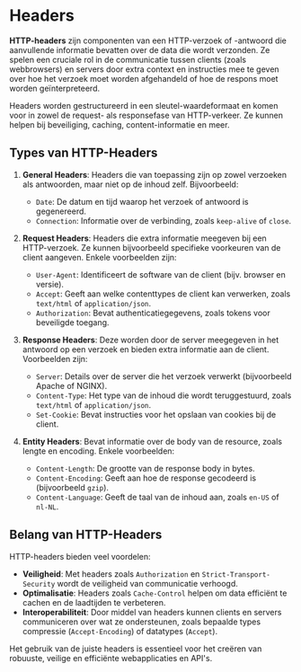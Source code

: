 # Headers

**HTTP-headers** zijn componenten van een HTTP-verzoek of -antwoord die aanvullende informatie bevatten over de data die wordt verzonden. Ze spelen een cruciale rol in de communicatie tussen clients (zoals webbrowsers) en servers door extra context en instructies mee te geven over hoe het verzoek moet worden afgehandeld of hoe de respons moet worden geïnterpreteerd.

Headers worden gestructureerd in een sleutel-waardeformaat en komen voor in zowel de request- als responsefase van HTTP-verkeer. Ze kunnen helpen bij beveiliging, caching, content-informatie en meer.

## Types van HTTP-Headers

1. **General Headers**: Headers die van toepassing zijn op zowel verzoeken als antwoorden, maar niet op de inhoud zelf. Bijvoorbeeld:
   - `Date`: De datum en tijd waarop het verzoek of antwoord is gegenereerd.
   - `Connection`: Informatie over de verbinding, zoals `keep-alive` of `close`.

2. **Request Headers**: Headers die extra informatie meegeven bij een HTTP-verzoek. Ze kunnen bijvoorbeeld specifieke voorkeuren van de client aangeven. Enkele voorbeelden zijn:
   - `User-Agent`: Identificeert de software van de client (bijv. browser en versie).
   - `Accept`: Geeft aan welke contenttypes de client kan verwerken, zoals `text/html` of `application/json`.
   - `Authorization`: Bevat authenticatiegegevens, zoals tokens voor beveiligde toegang.

3. **Response Headers**: Deze worden door de server meegegeven in het antwoord op een verzoek en bieden extra informatie aan de client. Voorbeelden zijn:
   - `Server`: Details over de server die het verzoek verwerkt (bijvoorbeeld Apache of NGINX).
   - `Content-Type`: Het type van de inhoud die wordt teruggestuurd, zoals `text/html` of `application/json`.
   - `Set-Cookie`: Bevat instructies voor het opslaan van cookies bij de client.

4. **Entity Headers**: Bevat informatie over de body van de resource, zoals lengte en encoding. Enkele voorbeelden:
   - `Content-Length`: De grootte van de response body in bytes.
   - `Content-Encoding`: Geeft aan hoe de response gecodeerd is (bijvoorbeeld `gzip`).
   - `Content-Language`: Geeft de taal van de inhoud aan, zoals `en-US` of `nl-NL`.

## Belang van HTTP-Headers

HTTP-headers bieden veel voordelen:
- **Veiligheid**: Met headers zoals `Authorization` en `Strict-Transport-Security` wordt de veiligheid van communicatie verhoogd.
- **Optimalisatie**: Headers zoals `Cache-Control` helpen om data efficiënt te cachen en de laadtijden te verbeteren.
- **Interoperabiliteit**: Door middel van headers kunnen clients en servers communiceren over wat ze ondersteunen, zoals bepaalde types compressie (`Accept-Encoding`) of datatypes (`Accept`).

Het gebruik van de juiste headers is essentieel voor het creëren van robuuste, veilige en efficiënte webapplicaties en API's.

